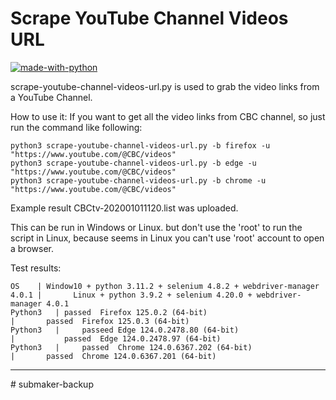 # Scrape YouTube Channel Videos URL

[![made-with-python](https://img.shields.io/badge/Made%20with-Python-1f425f.svg)](https://www.python.org/)

scrape-youtube-channel-videos-url.py is used to grab the video links from a YouTube Channel.

How to use it:
If you want to get all the video links from CBC channel, so just run the command like following:

    python3 scrape-youtube-channel-videos-url.py -b firefox -u "https://www.youtube.com/@CBC/videos"
    python3 scrape-youtube-channel-videos-url.py -b edge -u "https://www.youtube.com/@CBC/videos"
    python3 scrape-youtube-channel-videos-url.py -b chrome -u "https://www.youtube.com/@CBC/videos"

Example result CBCtv-202001011120.list was uploaded.

This can be run in Windows or Linux. but don't use the 'root' to run the script in Linux, because seems in Linux you can't use 'root' account to open a browser.

Test results:

    OS	  |	Window10 + python 3.11.2 + selenium 4.8.2 + webdriver-manager 4.0.1	|	    Linux + python 3.9.2 + selenium 4.20.0 + webdriver-manager 4.0.1
    Python3   |	passed	Firefox 125.0.2 (64-bit)                                        |	    passed  Firefox 125.0.3 (64-bit)
    Python3   |     passeed Edge 124.0.2478.80 (64-bit)                                     |           passed  Edge 124.0.2478.97 (64-bit)
    Python3   | 	passed	Chrome 124.0.6367.202 (64-bit)	                                |	    passed  Chrome 124.0.6367.201 (64-bit)

---
#   s u b m a k e r - b a c k u p  
 